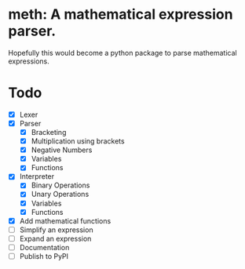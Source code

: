 # meth: A mathematical expression parser.

Hopefully this would become a python package to parse mathematical expressions.

# Todo

- [x] Lexer
- [x] Parser
  - [x] Bracketing
  - [x] Multiplication using brackets
  - [x] Negative Numbers
  - [x] Variables
  - [x] Functions
- [x] Interpreter
  - [x] Binary Operations
  - [x] Unary Operations
  - [x] Variables
  - [x] Functions
- [x] Add mathematical functions
- [ ] Simplify an expression
- [ ] Expand an expression
- [ ] Documentation
- [ ] Publish to PyPI
